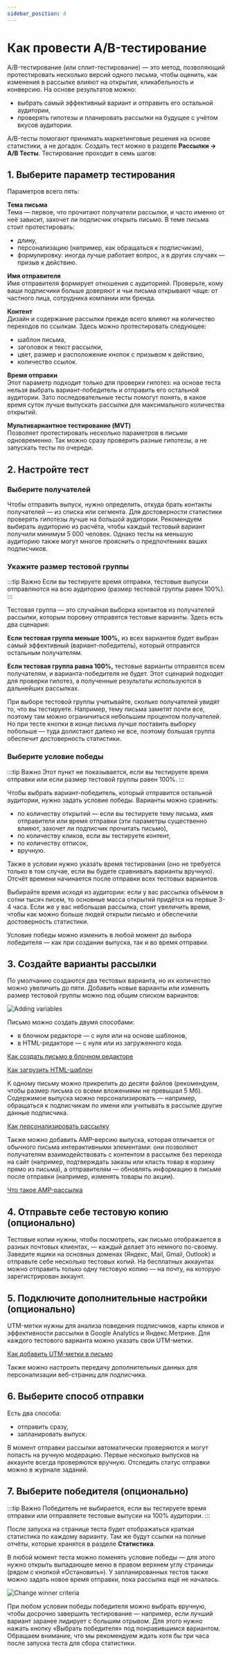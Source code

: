 ```yaml
---
sidebar_position: 4
---
```


# Как провести A/B-тестирование

A/B-тестирование (или сплит-тестирование) — это метод, позволяющий протестировать несколько версий одного письма, чтобы оценить, как изменения в рассылке влияют на открытия, кликабельность и конверсию. На основе результатов можно:

- выбрать самый эффективный вариант и отправить его остальной аудитории,
- проверять гипотезы и планировать рассылки на будущее с учётом вкусов аудитории.

A/B-тесты помогают принимать маркетинговые решения на основе статистики, а не догадок. Создать тест можно в разделе **Рассылки → A/B Тесты**. Тестирование проходит в семь шагов:

## 1. Выберите параметр тестирования

Параметров всего пять:

**Тема письма**<br/>
Тема — первое, что прочитают получатели рассылки, и часто именно от неё зависит, захочет ли подписчик открыть письмо. В теме письма стоит протестировать:

- длину,
- персонализацию (например, как обращаться к подписчикам),
- формулировку: иногда лучше работает вопрос, а в других случаях — призыв к действию.

**Имя отправителя**<br/>
Имя отправителя формирует отношения с аудиторией. Проверьте, кому ваши подписчики больше доверяют и чьи письма открывают чаще: от частного лица, сотрудника компании или бренда.

**Контент**<br/>
Дизайн и содержание рассылки прежде всего влияют на количество переходов по ссылкам. Здесь можно протестировать следующее:

- шаблон письма,
- заголовок и текст рассылки,
- цвет, размер и расположение кнопок с призывом к действию,
- количество ссылок.

**Время отправки**<br/>
Этот параметр подходит только для проверки гипотез: на основе теста нельзя выбрать вариант-победитель и отправить его остальной аудитории. Зато последовательные тесты помогут понять, в какое время суток лучше выпускать рассылки для максимального количества открытий.

**Мультивариантное тестирование (MVT)**<br/>
Позволяет протестировать несколько параметров в письме одновременно. Так можно сразу проверить разные гипотезы, а не запускать тесты по очереди.

## 2. Настройте тест

### Выберите получателей

Чтобы отправить выпуск, нужно определить, откуда брать контакты получателей — из списка или сегмента. Для достоверности статистики проверять гипотезы лучше на большой аудитории. Рекомендуем выбирать аудиторию из расчёта, чтобы каждый тестовый вариант получили минимум 5 000 человек. Однако тесты на меньшую аудиторию также могут многое прояснить о предпочтениях ваших подписчиков.

### Укажите размер тестовой группы

:::tip Важно
Если вы тестируете время отправки, тестовые выпуски отправляются на всю аудиторию (размер тестовой группы равен 100%).
:::

Тестовая группа — это случайная выборка контактов из получателей рассылки, которым поровну отправятся тестовые варианты. Здесь есть два сценария:

**Если тестовая группа меньше 100%,** из всех вариантов будет выбран самый эффективный (вариант-победитель), который отправится остальным получателям.

**Если тестовая группа равна 100%,** тестовые варианты отправятся всем получателям, и варианта-победителя не будет. Этот сценарий подходит для проверки гипотез, а полученные результаты используются в дальнейших рассылках.

При выборе тестовой группы учитывайте, сколько получателей увидят то, что вы тестируете. Например, тему письма заметят почти все, поэтому там можно ограничиться небольшим процентом получателей. Но при тесте кнопки в конце письма лучше поставить выборку побольше — туда долистают далеко не все, поэтому большая группа обеспечит достоверность статистики.

### Выберите условие победы

:::tip Важно
Этот пункт не показывается, если вы тестируете время отправки или если размер тестовой группы равен 100%.
:::

Чтобы выбрать вариант-победитель, который отправится остальной аудитории, нужно задать условие победы. Варианты можно сравнить:

- по количеству открытий — если вы тестируете тему письма, имя отправителя или время отправки (эти параметры существенно влияют, захочет ли подписчик прочитать письмо),
- по количеству кликов, если вы тестируете контент,
- по количеству отписок,
- вручную.

Также в условии нужно указать время тестирования (оно не требуется только в том случае, если вы будете сравнивать варианты вручную). Отсчёт времени начинается после отправки всех тестовых вариантов.

Выбирайте время исходя из аудитории: если у вас рассылка объёмом в сотни тысяч писем, то основные масса открытий придётся на первые 3-4 часа. Если же у вас небольшая рассылка, стоит увеличить время, чтобы как можно больше людей открыли письмо и обеспечили достоверность статистики.

Условие победы можно изменить в любой момент до выбора победителя — как при создании выпуска, так и во время отправки.

## 3. Создайте варианты рассылки

По умолчанию создаются два тестовых варианта, но их количество можно увеличить до пяти. Добавить новые варианты или изменить размер тестовой группы можно под общим списком вариантов:

![Adding variables](/img/email-campaigns/create-your-campaign/a-b-testing/adding-variables.gif) <br/>

Письмо можно создать двумя способами:

- в блочном редакторе — с нуля или на основе шаблонов,
- в HTML-редакторе — с нуля или из загруженного кода.

[Как создать письмо в блочном редакторе](https://docs.sendsay.ru/email-campaigns/create-your-campaign/drag-and-drop-editor)

[Как загрузить HTML-шаблон](https://docs.sendsay.ru/email-campaigns/create-your-campaign/how-to-upload-html-template)

К одному письму можно прикрепить до десяти файлов (рекомендуем, чтобы размер письма со всеми вложениями не превышал 5 Мб). Содержимое выпуска можно персонализировать — например, обращаться к подписчикам по имени или учитывать в рассылке другие данные подписчика.

[Как персонализировать рассылку](https://docs.sendsay.ru/email-campaigns/personalization/how-to-personalize-campaign)

Также можно добавить AMP-версию выпуска, которая отличается от обычного письма интерактивными элементами: они позволяют получателям взаимодействовать с контентом в рассылке без перехода на сайт (например, подтверждать заказы или класть товар в корзину прямо из письма), а отправителям — обновлять информацию в письме после отправки (например, изменять товары по акции).

[Что такое AMP-рассылка](https://docs.sendsay.ru/email-campaigns/create-your-campaign/amp-campaign)

## 4. Отправьте себе тестовую копию (опционально)

Тестовые копии нужны, чтобы посмотреть, как письмо отображается в разных почтовых клиентах, — каждый делает это немного по-своему. Заведите ящики на основных доменах (Яндекс, Mail, Gmail, Outlook) и отправьте себе несколько тестовых копий. На бесплатных аккаунтах можно отправить только одну тестовую копию — на почту, на которую зарегистрирован аккаунт.

## 5. Подключите дополнительные настройки (опционально)

UTM-метки нужны для анализа поведения подписчиков, карты кликов и эффективности рассылки в Google Analytics и Яндекс.Метрике. Для каждого тестового варианта можно указать свои UTM-метки.

[Как добавить UTM-метки в письмо](https://docs.sendsay.ru/email-campaigns/settings/how-to-add-utm)

Также можно настроить передачу дополнительных данных для персонализации веб-страниц для подписчика.

## 6. Выберите способ отправки

Есть два способа:

- отправить сразу,
- запланировать выпуск.

В момент отправки рассылки автоматически проверяются и могут попасть на ручную модерацию. Первые несколько выпусков на аккаунте всегда проверяются вручную. Отследить статус отправки можно в журнале заданий.

## 7. Выберите победителя (опционально)

:::tip Важно
Победитель не выбирается, если вы тестируете время отправки или отправляете тестовые выпуски на 100% аудитории.
:::

После запуска на странице теста будет отображаться краткая статистика по каждому варианту. Там же будут ссылки на полные отчёты, которые хранятся в разделе **Статистика**.

В любой момент теста можно поменять условие победы — для этого нужно открыть выпадающее меню в правом верхнем углу страницы (рядом с кнопкой «Остановить»). У запланированных тестов также можно задать новое время отправки, пока рассылка ещё не началась.

![Change winner criteria](/img/email-campaigns/create-your-campaign/a-b-testing/change-winner-criteria.png) <br/>

При любом условии победы победителя можно выбрать вручную, чтобы досрочно завершить тестирование — например, если лучший вариант заранее лидирует с большим отрывом. Для этого нужно нажать кнопку «Выбрать победителя» под понравившимся вариантом. Обращаем внимание, что мы рекомендуем ждать хотя бы три часа после запуска теста для сбора статистики.

